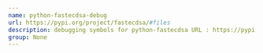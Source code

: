```yaml
---
name: python-fastecdsa-debug
url: https://pypi.org/project/fastecdsa/#files
description: debugging symbols for python-fastecdsa URL : https://pypi.org/project/fastecdsa/#files Groups : None
group: None
---
```

